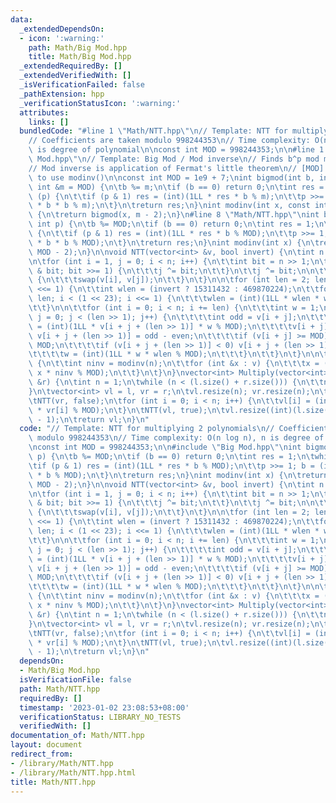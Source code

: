 ```yaml
---
data:
  _extendedDependsOn:
  - icon: ':warning:'
    path: Math/Big Mod.hpp
    title: Math/Big Mod.hpp
  _extendedRequiredBy: []
  _extendedVerifiedWith: []
  _isVerificationFailed: false
  _pathExtension: hpp
  _verificationStatusIcon: ':warning:'
  attributes:
    links: []
  bundledCode: "#line 1 \"Math/NTT.hpp\"\n// Template: NTT for multiplying 2 polynomials\n\
    // Coefficients are taken modulo 998244353\n// Time complexity: O(n log n), n\
    \ is degree of polynomial\n\nconst int MOD = 998244353;\n\n#line 1 \"Math/Big\
    \ Mod.hpp\"\n// Template: Big Mod / Mod inverse\n// Finds b^p mod m in O(log p)\n\
    // Mod inverse is application of Fermat's little theorem\n// [MOD] must be a prime\
    \ to use modinv()\n\nconst int MOD = 1e9 + 7;\nint bigmod(int b, int p, const\
    \ int &m = MOD) {\n\tb %= m;\n\tif (b == 0) return 0;\n\tint res = 1;\n\twhile\
    \ (p) {\n\t\tif (p & 1) res = (int)(1LL * res * b % m);\n\t\tp >>= 1; b = (int)(1LL\
    \ * b * b % m);\n\t}\n\treturn res;\n}\nint modinv(int x, const int &m = MOD)\
    \ {\n\treturn bigmod(x, m - 2);\n}\n#line 8 \"Math/NTT.hpp\"\nint bigmod(int b,\
    \ int p) {\n\tb %= MOD;\n\tif (b == 0) return 0;\n\tint res = 1;\n\twhile (p)\
    \ {\n\t\tif (p & 1) res = (int)(1LL * res * b % MOD);\n\t\tp >>= 1; b = (int)(1LL\
    \ * b * b % MOD);\n\t}\n\treturn res;\n}\nint modinv(int x) {\n\treturn bigmod(x,\
    \ MOD - 2);\n}\n\nvoid NTT(vector<int> &v, bool invert) {\n\tint n = v.size();\n\
    \n\tfor (int i = 1, j = 0; i < n; i++) {\n\t\tint bit = n >> 1;\n\t\tfor (; j\
    \ & bit; bit >>= 1) {\n\t\t\tj ^= bit;\n\t\t}\n\t\tj ^= bit;\n\n\t\tif (i < j)\
    \ {\n\t\t\tswap(v[i], v[j]);\n\t\t}\n\t}\n\n\tfor (int len = 2; len <= n; len\
    \ <<= 1) {\n\t\tint wlen = (invert ? 15311432 : 469870224);\n\t\tfor (int i =\
    \ len; i < (1 << 23); i <<= 1) {\n\t\t\twlen = (int)(1LL * wlen * wlen % MOD);\n\
    \t\t}\n\n\t\tfor (int i = 0; i < n; i += len) {\n\t\t\tint w = 1;\n\t\t\tfor (int\
    \ j = 0; j < (len >> 1); j++) {\n\t\t\t\tint odd = v[i + j];\n\t\t\t\tint even\
    \ = (int)(1LL * v[i + j + (len >> 1)] * w % MOD);\n\t\t\t\tv[i + j] = odd + even;\
    \ v[i + j + (len >> 1)] = odd - even;\n\t\t\t\tif (v[i + j] >= MOD) v[i + j] -=\
    \ MOD;\n\t\t\t\tif (v[i + j + (len >> 1)] < 0) v[i + j + (len >> 1)] += MOD;\n\
    \t\t\t\tw = (int)(1LL * w * wlen % MOD);\n\t\t\t}\n\t\t}\n\t}\n\n\tif (invert)\
    \ {\n\t\tint ninv = modinv(n);\n\t\tfor (int &x : v) {\n\t\t\tx = (int)(1LL *\
    \ x * ninv % MOD);\n\t\t}\n\t}\n}\nvector<int> Multiply(vector<int> &l, vector<int>\
    \ &r) {\n\tint n = 1;\n\twhile (n < (l.size() + r.size())) {\n\t\tn <<= 1;\n\t\
    }\n\tvector<int> vl = l, vr = r;\n\tvl.resize(n); vr.resize(n);\n\tNTT(vl, false);\n\
    \tNTT(vr, false);\n\tfor (int i = 0; i < n; i++) {\n\t\tvl[i] = (int)(1LL * vl[i]\
    \ * vr[i] % MOD);\n\t}\n\tNTT(vl, true);\n\tvl.resize((int)(l.size()) + (int)(r.size())\
    \ - 1);\n\treturn vl;\n}\n"
  code: "// Template: NTT for multiplying 2 polynomials\n// Coefficients are taken\
    \ modulo 998244353\n// Time complexity: O(n log n), n is degree of polynomial\n\
    \nconst int MOD = 998244353;\n\n#include \"Big Mod.hpp\"\nint bigmod(int b, int\
    \ p) {\n\tb %= MOD;\n\tif (b == 0) return 0;\n\tint res = 1;\n\twhile (p) {\n\t\
    \tif (p & 1) res = (int)(1LL * res * b % MOD);\n\t\tp >>= 1; b = (int)(1LL * b\
    \ * b % MOD);\n\t}\n\treturn res;\n}\nint modinv(int x) {\n\treturn bigmod(x,\
    \ MOD - 2);\n}\n\nvoid NTT(vector<int> &v, bool invert) {\n\tint n = v.size();\n\
    \n\tfor (int i = 1, j = 0; i < n; i++) {\n\t\tint bit = n >> 1;\n\t\tfor (; j\
    \ & bit; bit >>= 1) {\n\t\t\tj ^= bit;\n\t\t}\n\t\tj ^= bit;\n\n\t\tif (i < j)\
    \ {\n\t\t\tswap(v[i], v[j]);\n\t\t}\n\t}\n\n\tfor (int len = 2; len <= n; len\
    \ <<= 1) {\n\t\tint wlen = (invert ? 15311432 : 469870224);\n\t\tfor (int i =\
    \ len; i < (1 << 23); i <<= 1) {\n\t\t\twlen = (int)(1LL * wlen * wlen % MOD);\n\
    \t\t}\n\n\t\tfor (int i = 0; i < n; i += len) {\n\t\t\tint w = 1;\n\t\t\tfor (int\
    \ j = 0; j < (len >> 1); j++) {\n\t\t\t\tint odd = v[i + j];\n\t\t\t\tint even\
    \ = (int)(1LL * v[i + j + (len >> 1)] * w % MOD);\n\t\t\t\tv[i + j] = odd + even;\
    \ v[i + j + (len >> 1)] = odd - even;\n\t\t\t\tif (v[i + j] >= MOD) v[i + j] -=\
    \ MOD;\n\t\t\t\tif (v[i + j + (len >> 1)] < 0) v[i + j + (len >> 1)] += MOD;\n\
    \t\t\t\tw = (int)(1LL * w * wlen % MOD);\n\t\t\t}\n\t\t}\n\t}\n\n\tif (invert)\
    \ {\n\t\tint ninv = modinv(n);\n\t\tfor (int &x : v) {\n\t\t\tx = (int)(1LL *\
    \ x * ninv % MOD);\n\t\t}\n\t}\n}\nvector<int> Multiply(vector<int> &l, vector<int>\
    \ &r) {\n\tint n = 1;\n\twhile (n < (l.size() + r.size())) {\n\t\tn <<= 1;\n\t\
    }\n\tvector<int> vl = l, vr = r;\n\tvl.resize(n); vr.resize(n);\n\tNTT(vl, false);\n\
    \tNTT(vr, false);\n\tfor (int i = 0; i < n; i++) {\n\t\tvl[i] = (int)(1LL * vl[i]\
    \ * vr[i] % MOD);\n\t}\n\tNTT(vl, true);\n\tvl.resize((int)(l.size()) + (int)(r.size())\
    \ - 1);\n\treturn vl;\n}\n"
  dependsOn:
  - Math/Big Mod.hpp
  isVerificationFile: false
  path: Math/NTT.hpp
  requiredBy: []
  timestamp: '2023-01-02 23:08:53+08:00'
  verificationStatus: LIBRARY_NO_TESTS
  verifiedWith: []
documentation_of: Math/NTT.hpp
layout: document
redirect_from:
- /library/Math/NTT.hpp
- /library/Math/NTT.hpp.html
title: Math/NTT.hpp
---
```

